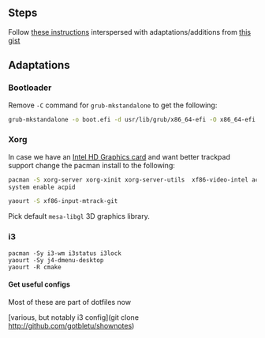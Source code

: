 ## Steps

Follow [these instructions](http://codylittlewood.com/arch-linux-on-macbook-pro-installation/)
interspersed with adaptations/additions from [this gist](https://gist.github.com/denji/6530540)

## Adaptations

### Bootloader 

Remove `-C` command for `grub-mkstandalone` to get the following:

```sh
grub-mkstandalone -o boot.efi -d usr/lib/grub/x86_64-efi -O x86_64-efi boot/grub/grub.cfg
```

### Xorg

In case we have an [Intel HD Graphics card](https://wiki.archlinux.org/index.php/Intel_Graphics) and want better
trackpad support change the pacman install to the following:

```sh
pacman -S xorg-server xorg-xinit xorg-server-utils  xf86-video-intel acpid
system enable acpid

yaourt -S xf86-input-mtrack-git
```

Pick default `mesa-libgl` 3D graphics library.

### i3

```
pacman -Sy i3-wm i3status i3lock
yaourt -Sy j4-dmenu-desktop
yaourt -R cmake
```

#### Get useful configs

Most of these are part of dotfiles now

[various, but notably i3 config](git clone http://github.com/gotbletu/shownotes) 
